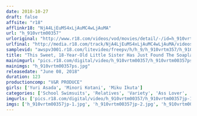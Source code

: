 ```yaml
---
date: 2018-10-27
draft: false
affsite: "r18"
afflinkr18: "NjA4LjEuMS4xLjAuMC4wLjAuMA"
url: "h_910vrtm00357"
urloriginal: "http://www.r18.com/videos/vod/movies/detail/-/id=h_910vrtm00357"
urlfinal: "http://media.r18.com/track/NjA4LjEuMS4xLjAuMC4wLjAuMA/videos/vod/movies/detail/-/id=h_910vrtm00357"
samplevid: "awspv3001.r18.com/litevideo/freepv/h/h_9/h_910vrtm357/h_910vrtm357_dmb_w.mp4"
title: "This Sweet, 18-Year-Old Little Sister Has Just Found The Soapland Air Matress Her Brother Keeps In The House! What Starts As An Innocent Game Of Lotion Tag Between Her And Her Horny Virgin Brother, Crosses The Line Between Brother and Sister, And Turns Into Slippery, Bareback Fucking! Her Unbelievably Tight, Tiny Pussy And His Fast-Driving Piston Cock Star In This Faptacular Sequence Of Incestuous Creampie Scenes!"
mainimgurl: "pics.r18.com/digital/video/h_910vrtm00357/h_910vrtm00357ps.jpg"
mainimgs: "h_910vrtm00357ps.jpg"
releasedate: "June 08, 2018"
duration: 123
productioncomp: "V&R PRODUCE"
girls: ['Yuri Asada', 'Minori Kotani', 'Miku Ikuta']
categories: ['School Swimsuits', 'Relatives', 'Variety', 'Ass Lover', 'Sister', 'Cowgirl', 'Creampie', 'Lotion', 'Hi-Def']
imgurls: ['pics.r18.com/digital/video/h_910vrtm00357/h_910vrtm00357jp-1.jpg', 'pics.r18.com/digital/video/h_910vrtm00357/h_910vrtm00357jp-2.jpg', 'pics.r18.com/digital/video/h_910vrtm00357/h_910vrtm00357jp-3.jpg', 'pics.r18.com/digital/video/h_910vrtm00357/h_910vrtm00357jp-4.jpg', 'pics.r18.com/digital/video/h_910vrtm00357/h_910vrtm00357jp-5.jpg', 'pics.r18.com/digital/video/h_910vrtm00357/h_910vrtm00357jp-6.jpg', 'pics.r18.com/digital/video/h_910vrtm00357/h_910vrtm00357jp-7.jpg', 'pics.r18.com/digital/video/h_910vrtm00357/h_910vrtm00357jp-8.jpg', 'pics.r18.com/digital/video/h_910vrtm00357/h_910vrtm00357jp-9.jpg', 'pics.r18.com/digital/video/h_910vrtm00357/h_910vrtm00357jp-10.jpg', 'pics.r18.com/digital/video/h_910vrtm00357/h_910vrtm00357jp-11.jpg', 'pics.r18.com/digital/video/h_910vrtm00357/h_910vrtm00357jp-12.jpg', 'pics.r18.com/digital/video/h_910vrtm00357/h_910vrtm00357jp-13.jpg', 'pics.r18.com/digital/video/h_910vrtm00357/h_910vrtm00357jp-14.jpg', 'pics.r18.com/digital/video/h_910vrtm00357/h_910vrtm00357jp-15.jpg', 'pics.r18.com/digital/video/h_910vrtm00357/h_910vrtm00357jp-16.jpg', 'pics.r18.com/digital/video/h_910vrtm00357/h_910vrtm00357jp-17.jpg', 'pics.r18.com/digital/video/h_910vrtm00357/h_910vrtm00357jp-18.jpg', 'pics.r18.com/digital/video/h_910vrtm00357/h_910vrtm00357jp-19.jpg', 'pics.r18.com/digital/video/h_910vrtm00357/h_910vrtm00357jp-20.jpg']
imgs: ['h_910vrtm00357jp-1.jpg', 'h_910vrtm00357jp-2.jpg', 'h_910vrtm00357jp-3.jpg', 'h_910vrtm00357jp-4.jpg', 'h_910vrtm00357jp-5.jpg', 'h_910vrtm00357jp-6.jpg', 'h_910vrtm00357jp-7.jpg', 'h_910vrtm00357jp-8.jpg', 'h_910vrtm00357jp-9.jpg', 'h_910vrtm00357jp-10.jpg', 'h_910vrtm00357jp-11.jpg', 'h_910vrtm00357jp-12.jpg', 'h_910vrtm00357jp-13.jpg', 'h_910vrtm00357jp-14.jpg', 'h_910vrtm00357jp-15.jpg', 'h_910vrtm00357jp-16.jpg', 'h_910vrtm00357jp-17.jpg', 'h_910vrtm00357jp-18.jpg', 'h_910vrtm00357jp-19.jpg', 'h_910vrtm00357jp-20.jpg']
---
```

